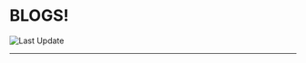 # BLOGS!

![Last Update](https://img.shields.io/github/last-commit/HeZeBAng/hezebang.github.io/master?label=Last%20Update)

---